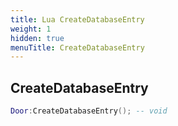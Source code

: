```yaml
---
title: Lua CreateDatabaseEntry
weight: 1
hidden: true
menuTitle: CreateDatabaseEntry
---
```

## CreateDatabaseEntry
```lua
Door:CreateDatabaseEntry(); -- void
```